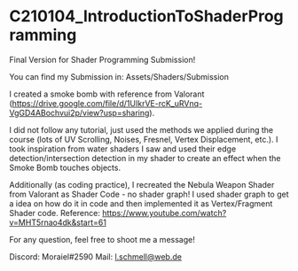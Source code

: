 # C210104_IntroductionToShaderProgramming

Final Version for Shader Programming Submission!

You can find my Submission in: Assets/Shaders/Submission

I created a smoke bomb with reference from Valorant (https://drive.google.com/file/d/1UIkrVE-rcK_uRVnq-VgGD4ABochvui2p/view?usp=sharing).

I did not follow any tutorial, just used the methods we applied during the course (lots of UV Scrolling, Noises, Fresnel, Vertex Displacement, etc.).
I took inspiration from water shaders I saw and used their edge detection/intersection detection in my shader to create an effect when the Smoke Bomb touches objects.


Additionally (as coding practice), I recreated the Nebula Weapon Shader from Valorant as Shader Code - no shader graph!
I used shader graph to get a idea on how do it in code and then implemented it as Vertex/Fragment Shader code.
Reference: https://www.youtube.com/watch?v=MHT5rnao4dk&start=61


For any question, feel free to shoot me a message! 

Discord: Moraiel#2590
Mail: l.schmell@web.de